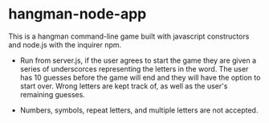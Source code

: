 # hangman-node-app

This is a hangman command-line game built with javascript constructors and node.js with the inquirer npm.

* Run from server.js, if the user agrees to start the game they are given a series of underscorces representing the letters in the word. The user has 10 guesses before the game will end and they will have the option to start over. Wrong letters are kept track of, as well as the user's remaining guesses.

* Numbers, symbols, repeat letters, and multiple letters are not accepted.